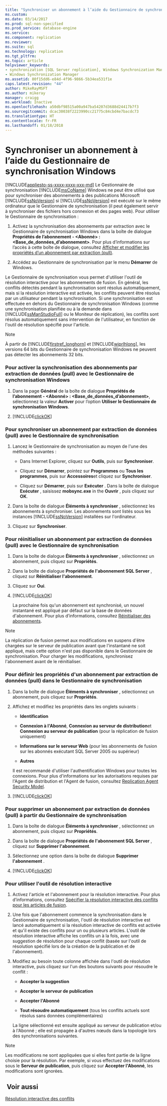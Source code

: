 ```yaml
---
title: "Synchroniser un abonnement à l’aide du Gestionnaire de synchronisation Windows | Microsoft Docs"
ms.custom: 
ms.date: 03/14/2017
ms.prod: sql-non-specified
ms.prod_service: database-engine
ms.service: 
ms.component: replication
ms.reviewer: 
ms.suite: sql
ms.technology: replication
ms.tgt_pltfrm: 
ms.topic: article
helpviewer_keywords:
- synchronization [SQL Server replication], Windows Synchronization Manager
- Windows Synchronization Manager
ms.assetid: 80f15dd6-e84d-4f96-9866-5b34ea531f1e
caps.latest.revision: "44"
author: MikeRayMSFT
ms.author: mikeray
manager: craigg
ms.workload: Inactive
ms.openlocfilehash: a50dbf98515a00a947ba54207d3688d24417b7f3
ms.sourcegitcommit: dcac30038f2223990cc21775c84cbd4e7bacdc73
ms.translationtype: HT
ms.contentlocale: fr-FR
ms.lasthandoff: 01/18/2018
---
```

# <a name="synchronize-a-subscription-using-windows-synchronization-manager"></a>Synchroniser un abonnement à l’aide du Gestionnaire de synchronisation Windows
[!INCLUDE[appliesto-ss-xxxx-xxxx-xxx-md](../../includes/appliesto-ss-xxxx-xxxx-xxx-md.md)] Le Gestionnaire de synchronisation [!INCLUDE[msCoName](../../includes/msconame-md.md)] Windows ne peut être utilisé que pour synchroniser des abonnements à des publications Microsoft [!INCLUDE[ssNoVersion](../../includes/ssnoversion-md.md)] si [!INCLUDE[ssNoVersion](../../includes/ssnoversion-md.md)] est exécuté sur le même ordinateur que le Gestionnaire de synchronisation (il peut également servir à synchroniser des fichiers hors connexion et des pages web). Pour utiliser le Gestionnaire de synchronisation :  
  
1.  Activez la synchronisation des abonnements par extraction avec le Gestionnaire de synchronisation Windows dans la boîte de dialogue **Propriétés de l’abonnement - \<Abonné> : \<Base_de_données_d’abonnement>**. Pour plus d’informations sur l’accès à cette boîte de dialogue, consultez [Afficher et modifier les propriétés d’un abonnement par extraction (pull)](../../relational-databases/replication/view-and-modify-pull-subscription-properties.md).  
  
2.  Accédez au Gestionnaire de synchronisation par le menu **Démarrer** de Windows.  
  
 Le Gestionnaire de synchronisation vous permet d'utiliser l'outil de résolution interactive pour les abonnements de fusion. En général, les conflits détectés pendant la synchronisation sont résolus automatiquement, mais si la résolution interactive est activée, les conflits peuvent être résolus par un utilisateur pendant la synchronisation. Si une synchronisation est effectuée en dehors du Gestionnaire de synchronisation Windows (comme une synchronisation planifiée ou à la demande dans [!INCLUDE[ssManStudioFull](../../includes/ssmanstudiofull-md.md)] ou le Moniteur de réplication), les conflits sont résolus automatiquement sans intervention de l'utilisateur, en fonction de l'outil de résolution spécifié pour l'article.  
  
> [!NOTE]  
>  À partir de [!INCLUDE[firstref_longhorn](../../includes/firstref-longhorn-md.md)] et [!INCLUDE[wiprlhlong](../../includes/wiprlhlong-md.md)], les versions 64 bits du Gestionnaire de synchronisation Windows ne peuvent pas détecter les abonnements 32 bits.  
  
### <a name="to-enable-the-synchronization-of-pull-subscriptions-with-windows-synchronization-manager"></a>Pour activer la synchronisation des abonnements par extraction de données (pull) avec le Gestionnaire de synchronisation Windows  
  
1.  Dans la page **Général** de la boîte de dialogue **Propriétés de l’abonnement - \<Abonné> : \<Base_de_données_d’abonnement>**, sélectionnez la valeur **Activer** pour l’option **Utiliser le Gestionnaire de synchronisation Windows**.  
  
2.  [!INCLUDE[clickOK](../../includes/clickok-md.md)]  
  
### <a name="to-synchronize-a-pull-subscription-with-synchronization-manager"></a>Pour synchroniser un abonnement par extraction de données (pull) avec le Gestionnaire de synchronisation  
  
1.  Lancez le Gestionnaire de synchronisation au moyen de l'une des méthodes suivantes :  
  
    -   Dans Internet Explorer, cliquez sur **Outils**, puis sur **Synchroniser**.  
  
    -   Cliquez sur **Démarrer**, pointez sur **Programmes** ou **Tous les programmes**, puis sur **Accessoires**et cliquez sur **Synchroniser**.  
  
    -   Cliquez sur **Démarrer**, puis sur **Exécuter** . Dans la boîte de dialogue **Exécuter** , saisissez **mobsync.exe** in the **Ouvrir** , puis cliquez sur **OK**.  
  
2.  Dans la boîte de dialogue **Éléments à synchroniser** , sélectionnez les abonnements à synchroniser. Les abonnements sont listés sous les instances [!INCLUDE[ssNoVersion](../../includes/ssnoversion-md.md)] installées sur l'ordinateur.  
  
3.  Cliquez sur **Synchroniser**.  
  
### <a name="to-reinitialize-a-pull-subscription-with-synchronization-manager"></a>Pour réinitialiser un abonnement par extraction de données (pull) avec le Gestionnaire de synchronisation  
  
1.  Dans la boîte de dialogue **Éléments à synchroniser** , sélectionnez un abonnement, puis cliquez sur **Propriétés**.  
  
2.  Dans la boîte de dialogue **Propriétés de l'abonnement SQL Server** , cliquez sur **Réinitialiser l'abonnement**.  
  
3.  Cliquez sur **Oui**.  
  
4.  [!INCLUDE[clickOK](../../includes/clickok-md.md)]  
  
     La prochaine fois qu'un abonnement est synchronisé, un nouvel instantané est appliqué par défaut sur la base de données d'abonnement. Pour plus d’informations, consultez [Réinitialiser des abonnements](../../relational-databases/replication/reinitialize-subscriptions.md).  
  
> [!NOTE]  
>  La réplication de fusion permet aux modifications en suspens d'être chargées sur le serveur de publication avant que l'instantané ne soit appliqué, mais cette option n'est pas disponible dans le Gestionnaire de synchronisation. Pour charger les modifications, synchronisez l'abonnement avant de le réinitialiser.  
  
### <a name="to-set-properties-for-a-pull-subscription-in-synchronization-manager"></a>Pour définir les propriétés d'un abonnement par extraction de données (pull) dans le Gestionnaire de synchronisation  
  
1.  Dans la boîte de dialogue **Éléments à synchroniser** , sélectionnez un abonnement, puis cliquez sur **Propriétés**.  
  
2.  Affichez et modifiez les propriétés dans les onglets suivants :  
  
    -   **Identification**  
  
    -   **Connexion à l'Abonné**, **Connexion au serveur de distribution**et **Connexion au serveur de publication** (pour la réplication de fusion uniquement)  
  
    -   **Informations sur le serveur Web** (pour les abonnements de fusion sur les abonnés exécutant SQL Server 2005 ou supérieur)  
  
    -   **Autres**  
  
     Il est recommandé d'utiliser l'authentification Windows pour toutes les connexions. Pour plus d'informations sur les autorisations requises par l'Agent de distribution et l'Agent de fusion, consultez [Replication Agent Security Model](../../relational-databases/replication/security/replication-agent-security-model.md).  
  
3.  [!INCLUDE[clickOK](../../includes/clickok-md.md)]  
  
### <a name="to-remove-a-pull-subscription-from-synchronization-manager"></a>Pour supprimer un abonnement par extraction de données (pull) à partir du Gestionnaire de synchronisation  
  
1.  Dans la boîte de dialogue **Éléments à synchroniser** , sélectionnez un abonnement, puis cliquez sur **Propriétés**.  
  
2.  Dans la boîte de dialogue **Propriétés de l'abonnement SQL Server** , cliquez sur **Supprimer l'abonnement**.  
  
3.  Sélectionnez une option dans la boîte de dialogue **Supprimer l'abonnement** .  
  
4.  [!INCLUDE[clickOK](../../includes/clickok-md.md)]  
  
### <a name="to-use-the-interactive-resolver"></a>Pour utiliser l'outil de résolution interactive  
  
1.  Activez l'article et l'abonnement pour la résolution interactive. Pour plus d’informations, consultez [Spécifier la résolution interactive des conflits pour les articles de fusion](../../relational-databases/replication/publish/specify-interactive-conflict-resolution-for-merge-articles.md).  
  
2.  Une fois que l'abonnement commence la synchronisation dans le Gestionnaire de synchronisation, l'outil de résolution interactive est lancé automatiquement si la résolution interactive de conflits est activée et qu'il existe des conflits pour un ou plusieurs articles. L'outil de résolution interactive affiche les conflits un à la fois, avec une suggestion de résolution pour chaque conflit (basée sur l'outil de résolution spécifié lors de la création de la publication et de l'abonnement).  
  
3.  Modifiez au besoin toute colonne affichée dans l'outil de résolution interactive, puis cliquez sur l'un des boutons suivants pour résoudre le conflit :  
  
    -   **Accepter la suggestion**  
  
    -   **Accepter le serveur de publication**  
  
    -   **Accepter l'Abonné**  
  
    -   **Tout résoudre automatiquement** (tous les conflits actuels sont résolus sans données complémentaires)  
  
     La ligne sélectionné est ensuite appliqué au serveur de publication et/ou à l'Abonné ; elle est propagée à d'autres nœuds dans la topologie lors des synchronisations suivantes.  
  
> [!NOTE]  
>  Les modifications ne sont appliquées que si elles font partie de la ligne choisie pour la résolution. Par exemple, si vous effectuez des modifications sous le **Serveur de publication**, puis cliquez sur **Accepter l'Abonné**, les modifications sont ignorées.  
  
## <a name="see-also"></a> Voir aussi  
 [Résolution interactive des conflits](../../relational-databases/replication/merge/advanced-merge-replication-conflict-interactive-resolution.md)  
  
  

